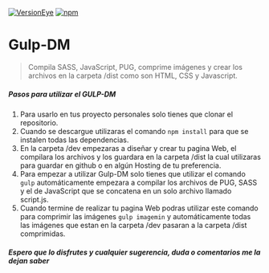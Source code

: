 
[![VersionEye](https://img.shields.io/versioneye/d/ruby/rails.svg?style=plastic)](https://github.com/dreidyy/Gulp-DM/)
[![npm](https://img.shields.io/npm/v/npm.svg?style=plastic)](https://github.com/dreidyy/Gulp-DM/)

# Gulp-DM

> Compila SASS, JavaScript, PUG, comprime imágenes y crear los archivos en la carpeta /dist como son HTML, CSS y Javascript.

##### Pasos para utilizar el GULP-DM

1. Para usarlo en tus proyecto personales solo tienes que clonar el repositorio.
2. Cuando se descargue utilizaras el comando `npm install` para que se instalen todas las dependencias.
3. En la carpeta /dev empezaras a diseñar y crear tu pagina Web, el compilara los archivos y los guardara en la carpeta /dist la cual utilizaras para guardar en github o en algún Hosting de tu preferencia.
4. Para empezar a utilizar Gulp-DM solo tienes que utilizar el comando `gulp` automáticamente empezara a compilar los archivos  de PUG, SASS y el de JavaScript que se concatena en un solo archivo llamado script.js.
5. Cuando termine de realizar tu pagina Web podras utilizar este comando para comprimir las imágenes `gulp imagemin` y automáticamente todas las imágenes que estan en la carpeta /dev pasaran a la carpeta /dist comprimidas.


##### Espero que lo disfrutes y cualquier sugerencia, duda o comentarios me la dejan saber
